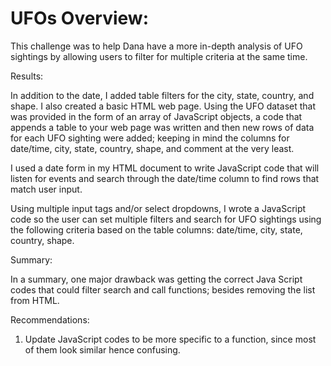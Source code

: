 # UFOs Overview:

This challenge was to help Dana have a more in-depth analysis of UFO sightings by allowing users to filter 
for multiple criteria at the same time. 

Results:

In addition to the date, I added table filters for the city, state, country, and shape.
I also created a basic HTML web page. Using the UFO dataset that was provided in the form of 
an array of JavaScript objects, a code that appends a table to your web page was written
and then new rows of data for each UFO sighting were added; keeping in mind the columns
for date/time, city, state, country, shape, and comment at the very least.

I used a date form in my HTML document to write JavaScript code that will listen 
for events and search through the date/time column to find rows that match user input.

Using multiple input tags and/or select dropdowns, I wrote a JavaScript code so
the user can set multiple filters and search for UFO sightings using the
following criteria based on the table columns: date/time, city, state, country, shape.

Summary: 

In a summary, one major drawback was getting the correct Java Script codes that could filter search and call functions; 
besides removing the list from HTML.

Recommendations:

1. Update JavaScript codes to be more specific to a function, since most of them look similar hence confusing.